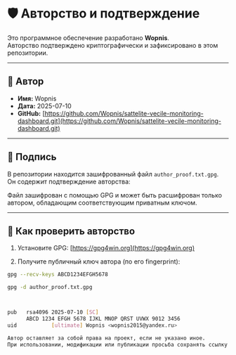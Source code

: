 # 🛡 Авторство и подтверждение

Это программное обеспечение разработано **Wopnis**.  
Авторство подтверждено криптографически и зафиксировано в этом репозитории.

---

## 📌 Автор

- **Имя:** Wopnis  
- **Дата:** 2025-07-10  
- **GitHub:** [https://github.com/Wopnis/sattelite-vecile-monitoring-dashboard.git](https://github.com/Wopnis/sattelite-vecile-monitoring-dashboard.git)

---

## 🔐 Подпись

В репозитории находится зашифрованный файл `author_proof.txt.gpg`.  
Он содержит подтверждение авторства:


Файл зашифрован с помощью GPG и может быть расшифрован только автором, обладающим соответствующим приватным ключом.

---

## 🧪 Как проверить авторство

1. Установите GPG: [https://gpg4win.org](https://gpg4win.org)

2. Получите публичный ключ автора (по его fingerprint):

```bash
gpg --recv-keys ABCD1234EFGH5678

gpg -d author_proof.txt.gpg



pub   rsa4096 2025-07-10 [SC]
      ABCD 1234 EFGH 5678 IJKL MNOP QRST UVWX 9012 3456
uid           [ultimate] Wopnis <wopnis2015@yandex.ru>

Автор оставляет за собой права на проект, если не указано иное.
При использовании, модификации или публикации просьба сохранять ссылку на оригинального автора.

